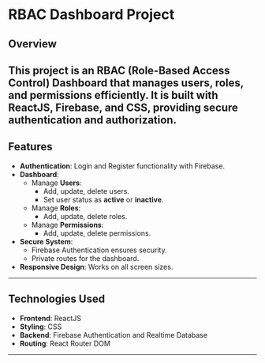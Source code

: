 # RBAC Dashboard Project
## Overview
This project is an **RBAC (Role-Based Access Control)** Dashboard that manages users, roles, and permissions efficiently. It is built with **ReactJS**, **Firebase**, and **CSS**, providing secure authentication and authorization.
---
## Features
- **Authentication**: Login and Register functionality with Firebase.
- **Dashboard**:
  - Manage **Users**:
    - Add, update, delete users.
    - Set user status as **active** or **inactive**.
  - Manage **Roles**:
    - Add, update, delete roles.
  - Manage **Permissions**:
    - Add, update, delete permissions.
- **Secure System**:
  - Firebase Authentication ensures security.
  - Private routes for the dashboard.
- **Responsive Design**: Works on all screen sizes.

---
## Technologies Used
- **Frontend**: ReactJS
- **Styling**: CSS
- **Backend**: Firebase Authentication and Realtime Database
- **Routing**: React Router DOM

---
